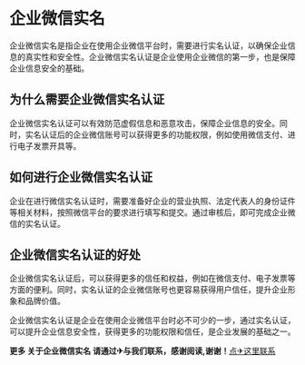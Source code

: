 # 企业微信实名

企业微信实名是指企业在使用企业微信平台时，需要进行实名认证，以确保企业信息的真实性和安全性。企业微信实名认证是企业使用企业微信的第一步，也是保障企业信息安全的基础。

## 为什么需要企业微信实名认证

企业微信实名认证可以有效防范虚假信息和恶意攻击，保障企业信息的安全。同时，实名认证后的企业微信账号可以获得更多的功能权限，例如使用微信支付、进行电子发票开具等。

## 如何进行企业微信实名认证

企业在进行微信实名认证时，需要准备好企业的营业执照、法定代表人的身份证件等相关材料，按照微信平台的要求进行填写和提交。通过审核后，即可完成企业微信的实名认证。

## 企业微信实名认证的好处

企业微信实名认证后，可以获得更多的信任和权益，例如在微信支付、电子发票等方面的便利。同时，实名认证的企业微信账号也更容易获得用户信任，提升企业形象和品牌价值。

企业微信实名认证是企业在使用企业微信平台时必不可少的一步，通过实名认证，可以提升企业信息安全性，获得更多的功能权限和信任，是企业发展的基础之一。

**更多 关于企业微信实名 请通过✈与我们联系，感谢阅读,谢谢！**[点✈这里联系](https://d.k02.cc)